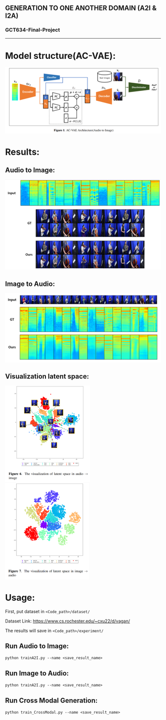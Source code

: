 

## GENERATION TO ONE ANOTHER DOMAIN (A2I & I2A)
### GCT634-Final-Project
----------
# Model structure(AC-VAE):



![model_sturcture](./figs/model_sturcture.png)

# Results:

## Audio to Image:

![A2I_output](./figs/A2I_output.png)



## Image to Audio:

![I2A_output](./figs/I2A_output.png)



## Visualization latent space:


<img src="./figs/A2I_visualization.png" alt="A2I_visualization" style="zoom:40%;" /> <img src="./figs/I2A_visualization.png" alt="I2A_visualization" style="zoom: 40%;" />



# Usage:

First, put dataset in ```<Code_path>/dataset/```

Dataset Link: https://www.cs.rochester.edu/~cxu22/d/vagan/

The results will save in ```<Code_path>/experiment/```

## Run Audio to Image:

```
python trainA2I.py --name <save_result_name>
```
## Run Image to Audio:

```
python trainA2I.py --name <save_result_name>
```

## Run Cross Modal Generation:

```
python train_CrossModal.py --name <save_result_name>
```

